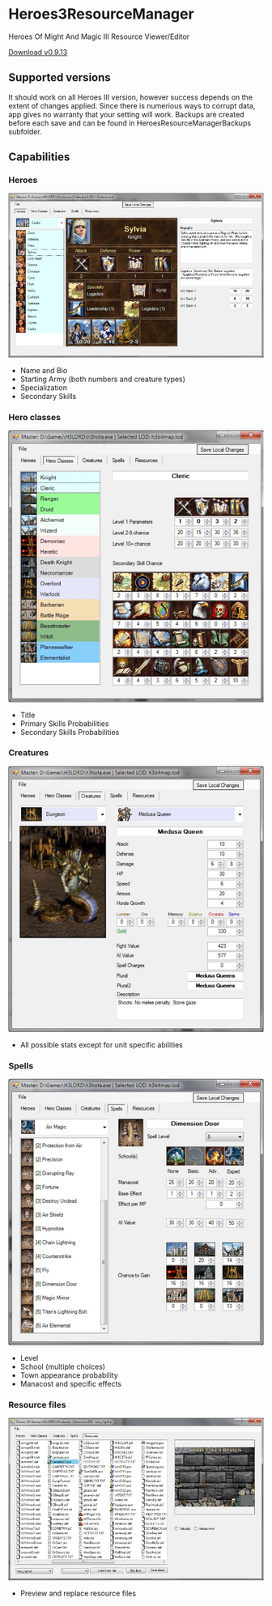 # Heroes3ResourceManager
Heroes Of Might And Magic III Resource Viewer/Editor

[Download v0.9.13](https://github.com/brandshub/Heroes3ResourceManager/releases/download/v0.9.13/h3magic_v_0_9_13.zip)

## Supported versions

It should work on all Heroes III version, however success depends on the extent of changes applied.
Since there is numerious ways to corrupt data, app gives no warranty that your setting will work. 
Backups are created before each save and can be found in HeroesResourceManagerBackups subfolder.

## Capabilities

### Heroes

![Hero Editor](https://github.com/brandshub/Heroes3ResourceManager/blob/master/images/heroEd.jpg)

* Name and Bio
* Starting Army (both numbers and creature types)
* Specialization
* Secondary Skills

### Hero classes

![Hero Class](https://github.com/brandshub/Heroes3ResourceManager/blob/master/images/heroClassEd.jpg)

* Title
* Primary Skills Probabilities
* Secondary Skills Probabilities

### Creatures

![Creatures](https://github.com/brandshub/Heroes3ResourceManager/blob/master/images/creatureEdit.jpg)

* All possible stats except for unit specific abilities

### Spells

![Creatures](https://github.com/brandshub/Heroes3ResourceManager/blob/master/images/spellsEd.jpg)

* Level
* School (multiple choices)
* Town appearance probability
* Manacost and specific effects

### Resource files

![Creatures](https://github.com/brandshub/Heroes3ResourceManager/blob/master/images/resourceEd.jpg)

* Preview and replace resource files
